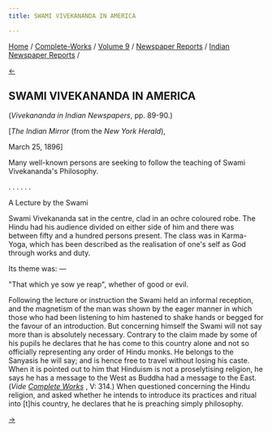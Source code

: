 ```yaml
---
title: SWAMI VIVEKANANDA IN AMERICA

---
```

<div>

[Home](../../../../index.htm) /
[Complete-Works](../../../complete_works.htm) / [Volume
9](../../volume_9_contents.htm) / [Newspaper
Reports](../newspaper_reports_contents.htm) / [Indian Newspaper
Reports](indian_newspaper_contents.htm) /

[←](08_the_indian_mirror_dec_1_1895.htm)

## SWAMI VIVEKANANDA IN AMERICA

(*Vivekananda in Indian Newspapers*, pp. 89-90.)

\[*The Indian Mirror* (from the *New York Herald*),

March 25, 1896\]

Many well-known persons are seeking to follow the teaching of Swami
Vivekananda's Philosophy.

. . . . . .

A Lecture by the Swami

Swami Vivekananda sat in the centre, clad in an ochre coloured robe. The
Hindu had his audience divided on either side of him and there was
between fifty and a hundred persons present. The class was in
Karma-Yoga, which has been described as the realisation of one's self as
God through works and duty.

Its theme was: —

"That which ye sow ye reap", whether of good or evil.

Following the lecture or instruction the Swami held an informal
reception, and the magnetism of the man was shown by the eager manner in
which those who had been listening to him hastened to shake hands or
begged for the favour of an introduction. But concerning himself the
Swami will not say more than is absolutely necessary. Contrary to the
claim made by some of his pupils he declares that he has come to this
country alone and not so officially representing any order of Hindu
monks. He belongs to the Sanyasis he will say; and is hence free to
travel without losing his caste. When it is pointed out to him that
Hinduism is not a proselytising religion, he says he has a message to
the West as Buddha had a message to the East. (*Vide [Complete
Works](../../../volume_5/questions_and_answers/selections_from_the_math_diary.htm)*
, V: 314.) When questioned concerning the Hindu religion, and asked
whether he intends to introduce its practices and ritual into \[t\]his
country, he declares that he is preaching simply philosophy.

[→](10_the_indian_mirror_jun_19_1896.htm)

</div>
